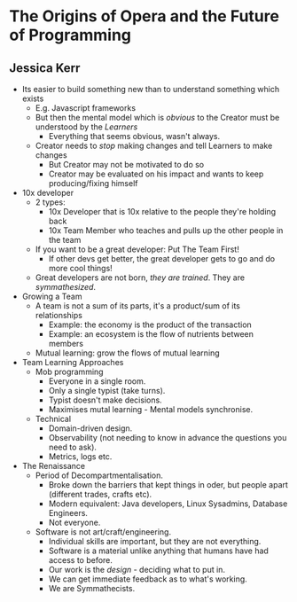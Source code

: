 # The Origins of Opera and the Future of Programming
## Jessica Kerr

* Its easier to build something new than to understand something which exists
    * E.g. Javascript frameworks
    * But then the mental model which is *obvious* to the Creator must be understood by the *Learners*
        * Everything that seems obvious, wasn't always.
    * Creator needs to *stop* making changes and tell Learners to make changes
        * But Creator may not be motivated to do so
        * Creator may be evaluated on his impact and wants to keep producing/fixing himself
* 10x developer
    * 2 types:
        * 10x Developer that is 10x relative to the people they're holding back
        * 10x Team Member who teaches and pulls up the other people in the team
    * If you want to be a great developer: Put The Team First!
        * If other devs get better, the great developer gets to go and do more cool things!
    * Great developers are not born, *they are trained*. They are *symmathesized*.
* Growing a Team
    * A team is not a sum of its parts, it's a product/sum of its relationships
        * Example: the economy is the product of the transaction
        * Example: an ecosystem is the flow of nutrients between members
    * Mutual learning: grow the flows of mutual learning
* Team Learning Approaches
    * Mob programming
        * Everyone in a single room.
        * Only a single typist (take turns).
        * Typist doesn't make decisions.
        * Maximises mutal learning - Mental models synchronise.
    * Technical
        * Domain-driven design.
        * Observability (not needing to know in advance the questions you need to ask).
        * Metrics, logs etc.
* The Renaissance
    * Period of Decompartmentalisation.
        * Broke down the barriers that kept things in oder, but people apart (different trades, crafts etc).
        * Modern equivalent: Java developers, Linux Sysadmins, Database Engineers.
        * Not everyone.
    * Software is not art/craft/engineering.
        * Individual skills are important, but they are not everything.
        * Software is a material unlike anything that humans have had access to before.
        * Our work is the *design* - deciding what to put in.
        * We can get immediate feedback as to what's working.
        * We are Symmathecists.
